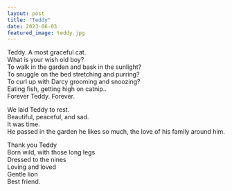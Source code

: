 ```yaml
---
layout: post
title: "Teddy"
date: 2023-06-03
featured_image: teddy.jpg
---
```


Teddy. A most graceful cat.  
What is your wish old boy?  
To walk in the garden and bask in the sunlight?  
To snuggle on the bed stretching and purring?  
To curl up with Darcy grooming and snoozing?  
Eating fish, getting high on catnip..  
Forever Teddy. Forever.   

We laid Teddy to rest.  
Beautiful, peaceful, and sad.  
It was time.  
He passed in the garden he likes so much, the love of his family around him.  

Thank you Teddy  
Born wild, with those long legs  
Dressed to the nines  
Loving and loved  
Gentle lion  
Best friend.  